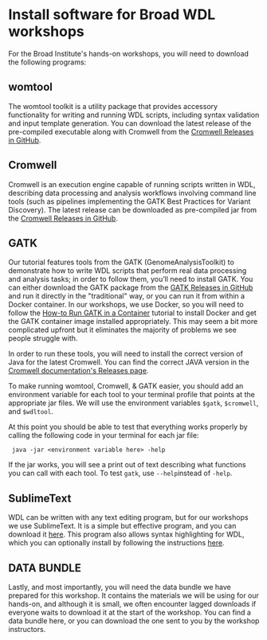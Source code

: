 # Install software for Broad WDL workshops
For the Broad Institute's hands-on workshops, you will need to download the following programs:

## womtool

The womtool toolkit is a utility package that provides accessory functionality for writing and running WDL scripts, including syntax validation and input template generation. You can download the latest release of the pre-compiled executable along with Cromwell from the [Cromwell Releases in GitHub](https://github.com/broadinstitute/cromwell/releases).

## Cromwell

Cromwell is an execution engine capable of running scripts written in WDL, describing data processing and analysis workflows involving command line tools (such as pipelines implementing the GATK Best Practices for Variant Discovery). The latest release can be downloaded as pre-compiled jar from the [Cromwell Releases in GitHub](https://github.com/broadinstitute/cromwell/releases).

## GATK

Our tutorial features tools from the GATK (GenomeAnalysisToolkit) to demonstrate how to write WDL scripts that perform real data processing and analysis tasks; in order to follow them, you’ll need to install GATK. You can either download the GATK package from the [GATK Releases in GitHub](https://github.com/broadinstitute/gatk/releases) and run it directly in the "traditional" way, or you can run it from within a Docker container. In our workshops, we use Docker, so you will need to follow the [How-to Run GATK in a Container](https://gatk.broadinstitute.org/hc/en-us/articles/360035889991) tutorial to install Docker and get the GATK container image installed appropriately. This may seem a bit more complicated upfront but it eliminates the majority of problems we see people struggle with.

In order to run these tools, you will need to install the correct version of Java for the latest Cromwell. You can find the correct JAVA version in the [Cromwell documentation's Releases page](https://cromwell.readthedocs.io/en/stable/Releases/).  

To make running womtool, Cromwell, & GATK easier, you should add an environment variable for each tool to your terminal profile that points at the appropriate jar files. We will use the environment variables `$gatk`, `$cromwell`, and `$wdltool`.

At this point you should be able to test that everything works properly by calling the following code in your terminal for each jar file:
```wdl
 java -jar <environment variable here> -help
 ```
If the jar works, you will see a print out of text describing what functions you can call with each tool. To test `gatk`, use `--help`instead of `-help`.

## SublimeText

WDL can be written with any text editing program, but for our workshops we use SublimeText. It is a simple but effective program, and you can download it [here](https://www.sublimetext.com/download). This program also allows syntax highlighting for WDL, which you can optionally install by following the instructions [here](https://github.com/broadinstitute/wdl-sublime-syntax-highlighter).

## DATA BUNDLE

Lastly, and most importantly, you will need the data bundle we have prepared for this workshop. It contains the materials we will be using for our hands-on, and although it is small, we often encounter lagged downloads if everyone waits to download it at the start of the workshop. You can find a data bundle here, or you can download the one sent to you by the workshop instructors.